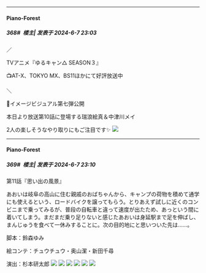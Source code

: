 ﻿
*****

####  Piano-Forest  
##### 368#         楼主| 发表于 2024-6-7 23:03

／

TVアニメ『ゆるキャン△ SEASON３』

📺AT-X、TOKYO MX、BS11ほかにて好評放送中

＼

📣イメージビジュアル第七弾公開

本日より放送第10話に登場する瑞浪絵真＆中津川メイ

2人の楽しそうなやり取りにもご注目です✨
<img src="https://p.sda1.dev/18/ff3e60fdff0337ae987aabf41e2fdf48/20240607_230248.jpg" referrerpolicy="no-referrer">


*****

####  Piano-Forest  
##### 369#         楼主| 发表于 2024-6-7 23:10

第11話『思い出の風景』

あおいは岐阜の高山に住む親戚のおばちゃんから、キャンプの荷物を積めて通学にも使えるという、ロードバイクを譲ってもらう。とりあえず試しに近くのコンビニまで乗ってみるが、普段の自転車と違って速度が出たため、あっという間に着いてしまう。まだまだ乗り足りないと感じたあおいは身延駅まで足を伸ばし、まんじゅうを食べて一休みすることに。次の目的地にと思いついた先は……。

脚本：鈴森ゆみ

絵コンテ：チュウチュウ・奥山潔・新田千尋

演出：杉本研太郎
<img src="https://p.sda1.dev/18/faa61bd56c0b18b53893fe02ee08ed81/11_1.jpg" referrerpolicy="no-referrer">
<img src="https://p.sda1.dev/18/982742ba61f505c036372e8a972cdd82/11_2.jpg" referrerpolicy="no-referrer">
<img src="https://p.sda1.dev/18/ef7865c3c51e0d7b5265fabd9ae08e95/11_3.jpg" referrerpolicy="no-referrer">
<img src="https://p.sda1.dev/18/bbfec63325094dedd171e860ab74ccf2/11_4.jpg" referrerpolicy="no-referrer">
<img src="https://p.sda1.dev/18/25626a94c5d8325ddb7a498a98d86296/11_5.jpg" referrerpolicy="no-referrer">
<img src="https://p.sda1.dev/18/6be5c4fe707b8cd5d99979d57808b4cd/11_6.jpg" referrerpolicy="no-referrer">


